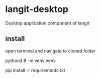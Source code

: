 # langit-desktop
Desktop application component of langit


## install
open terminal and navigate to cloned folder

python3.8 -m venv venv

pip install -r requirements.txt
